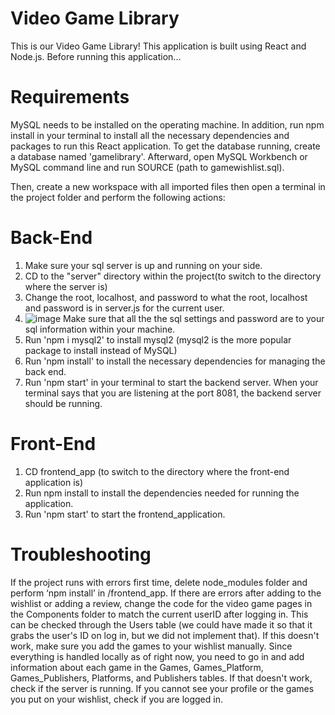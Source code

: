 # Video Game Library

This is our Video Game Library! This application is built using React and Node.js. Before running this application... 

# Requirements
MySQL needs to be installed on the operating machine. In addition, run npm install in your terminal to 
install all the necessary dependencies and packages to run this React application.
To get the database running, create a database named 'gamelibrary'. 
Afterward, open MySQL Workbench or MySQL command line and run SOURCE (path to gamewishlist.sql). 

Then, create a new workspace with all imported files then open a terminal in the project folder and perform the following actions:

# Back-End
1) Make sure your sql server is up and running on your side. 
2) CD to the "server" directory within the project(to switch to the directory where the server is)
3) Change the root, localhost, and password to what the root, localhost and password is in server.js for the current user.
4) ![image](https://github.com/chrischin555/Video-Game-Library/assets/54284709/aa8fe5b1-11e7-482c-b03f-e21875f5d367)
    Make sure that all the the sql settings and password are to your sql information within your machine.
5) Run 'npm i mysql2' to install mysql2 (mysql2 is the more popular package to install instead of MySQL)
6) Run 'npm install' to install the necessary dependencies for managing the back end. 
7) Run 'npm start' in your terminal to start the backend server. When your terminal says that you are listening at the port 8081, the backend server should be running.

# Front-End 
1) CD frontend_app (to switch to the directory where the front-end application is)
2) Run npm install to install the dependencies needed for running the application.
3) Run 'npm start' to start the frontend_application.  

# Troubleshooting
If the project runs with errors first time, delete node_modules folder and perform ‘npm install’ in /frontend_app.
If there are errors after adding to the wishlist or adding a review, change the code for the video game pages in the Components folder to match the current userID after logging in. This can be checked through the Users table (we could have made it so that it grabs the user's ID on log in, but we did not implement that).
If this doesn't work, make sure you add the games to your wishlist manually. Since everything is handled locally as of right now, you need to go in and add information about each game in the Games, Games_Platform, Games_Publishers, Platforms, and Publishers tables. 
If that doesn't work, check if the server is running. 
If you cannot see your profile or the games you put on your wishlist, check if you are logged in. 

